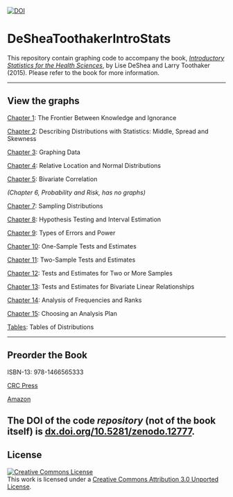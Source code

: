 [![DOI](https://zenodo.org/badge/4971/OuhscBbmc/DeSheaToothakerIntroStats.png)](http://dx.doi.org/10.5281/zenodo.12777)

DeSheaToothakerIntroStats
=========================

This repository contain graphing code to accompany the book, *[Introductory Statistics for the Health Sciences](http://www.crcpress.com/product/isbn/9781466565333)*, by Lise DeShea and Larry Toothaker (2015).  Please refer to the book for more information.

---

## View the graphs

[Chapter 1](https://github.com/OuhscBbmc/DeSheaToothakerIntroStats/blob/master/Chapter01/Chapter01.md): The Frontier Between Knowledge and Ignorance

[Chapter 2](https://github.com/OuhscBbmc/DeSheaToothakerIntroStats/blob/master/Chapter02/Chapter02.md): Describing Distributions with Statistics: Middle, Spread and Skewness

[Chapter 3](https://github.com/OuhscBbmc/DeSheaToothakerIntroStats/blob/master/Chapter03/Chapter03.md): Graphing Data

[Chapter 4](https://github.com/OuhscBbmc/DeSheaToothakerIntroStats/blob/master/Chapter04/Chapter04.md): Relative Location and Normal Distributions

[Chapter 5](https://github.com/OuhscBbmc/DeSheaToothakerIntroStats/blob/master/Chapter05/Chapter05.md): Bivariate Correlation

*(Chapter 6, Probability and Risk, has no graphs)*

[Chapter 7](https://github.com/OuhscBbmc/DeSheaToothakerIntroStats/blob/master/Chapter07/Chapter07.md): Sampling Distributions

[Chapter 8](https://github.com/OuhscBbmc/DeSheaToothakerIntroStats/blob/master/Chapter08/Chapter08.md): Hypothesis Testing and Interval Estimation

[Chapter 9](https://github.com/OuhscBbmc/DeSheaToothakerIntroStats/blob/master/Chapter09/Chapter09.md): Types of Errors and Power

[Chapter 10](https://github.com/OuhscBbmc/DeSheaToothakerIntroStats/blob/master/Chapter10/Chapter10.md): One-Sample Tests and Estimates

[Chapter 11](https://github.com/OuhscBbmc/DeSheaToothakerIntroStats/blob/master/Chapter11/Chapter11.md): Two-Sample Tests and Estimates

[Chapter 12](https://github.com/OuhscBbmc/DeSheaToothakerIntroStats/blob/master/Chapter12/Chapter12.md): Tests and Estimates for Two or More Samples

[Chapter 13](https://github.com/OuhscBbmc/DeSheaToothakerIntroStats/blob/master/Chapter13/Chapter13.md): Tests and Estimates for Bivariate Linear Relationships

[Chapter 14](https://github.com/OuhscBbmc/DeSheaToothakerIntroStats/blob/master/Chapter14/Chapter14.md): Analysis of Frequencies and Ranks

[Chapter 15](https://github.com/OuhscBbmc/DeSheaToothakerIntroStats/blob/master/Chapter15/Chapter15.md): Choosing an Analysis Plan

[Tables](https://github.com/OuhscBbmc/DeSheaToothakerIntroStats/blob/master/Tables/Tables.md): Tables of Distributions

---
## Preorder the Book

ISBN-13: 978-1466565333

[CRC Press](http://www.crcpress.com/product/isbn/9781466565333)

[Amazon](http://www.amazon.com/Introductory-Statistics-Health-Sciences-DeShea/dp/1466565330)

The DOI of the code *repository* (not of the book itself) is [dx.doi.org/10.5281/zenodo.12777](http://dx.doi.org/10.5281/zenodo.12777).
---

## License

<a rel="license" href="http://creativecommons.org/licenses/by/3.0/"><img alt="Creative Commons License" style="border-width:0" src="http://i.creativecommons.org/l/by/3.0/88x31.png" /></a><br />This work is licensed under a <a rel="license" href="http://creativecommons.org/licenses/by/3.0/">Creative Commons Attribution 3.0 Unported License</a>.
